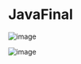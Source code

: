 # JavaFinal

![image](https://user-images.githubusercontent.com/39675003/117413147-6bb4b880-af37-11eb-80e2-1218e1027e62.png)

![image](https://user-images.githubusercontent.com/39675003/117413257-8f77fe80-af37-11eb-90a3-b297544f8695.png)
